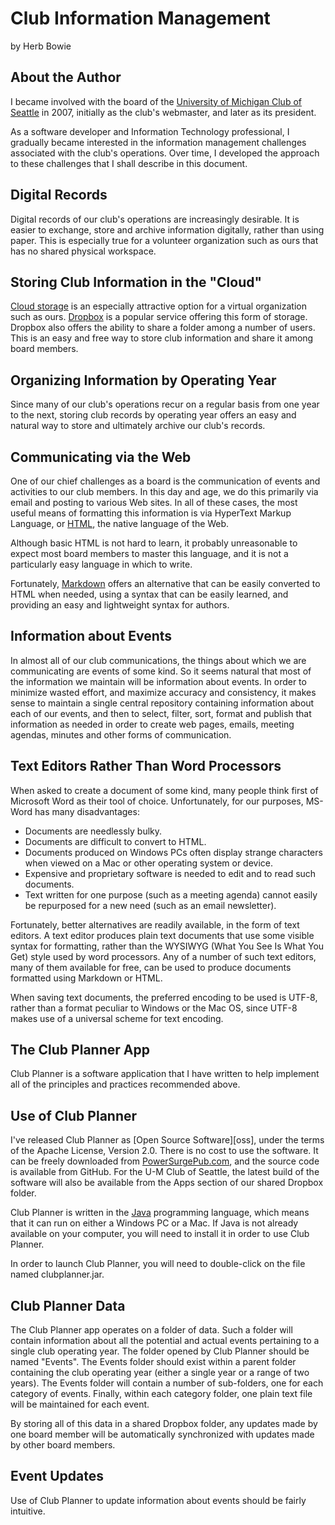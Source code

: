 # Club Information Management

by Herb Bowie

## About the Author

I became involved with the board of the [University of Michigan Club of Seattle][umseattle] in 2007, initially as the club's webmaster, and later as its president. 

As a software developer and Information Technology professional, I gradually became interested in the information management challenges associated with the club's operations. Over time, I developed the approach to these challenges that I shall describe in this document. 

## Digital Records

Digital records of our club's operations are increasingly desirable. It is easier to exchange, store and archive information digitally, rather than using paper. This is especially true for a volunteer organization such as ours that has no shared physical workspace.

## Storing Club Information in the "Cloud"

[Cloud storage][cloud] is an especially attractive option for a virtual organization such as ours. [Dropbox][] is a popular service offering this form of storage. Dropbox also offers the ability to share a folder among a number of users. This is an easy and free way to store club information and share it among board members. 

## Organizing Information by Operating Year

Since many of our club's operations recur on a regular basis from one year to the next, storing club records by operating year offers an easy and natural way to store and ultimately archive our club's records. 

## Communicating via the Web

One of our chief challenges as a board is the communication of events and activities to our club members. In this day and age, we do this primarily via email and posting to various Web sites. In all of these cases, the most useful means of formatting this information is via HyperText Markup Language, or [HTML][], the native language of the Web. 

Although basic HTML is not hard to learn, it probably unreasonable to expect most board members to master this language, and it is not a particularly easy language in which to write. 

Fortunately, [Markdown][] offers an alternative that can be easily converted to HTML when needed, using a syntax that can be easily learned, and providing an easy and lightweight syntax for authors. 

## Information about Events

In almost all of our club communications, the things about which we are communicating are events of some kind. So it seems natural that most of the information we maintain will be information about events. In order to minimize wasted effort, and maximize accuracy and consistency, it makes sense to maintain a single central repository containing information about each of our events, and then to select, filter, sort, format and publish that information as needed in order to create web pages, emails, meeting agendas, minutes and other forms of communication. 

## Text Editors Rather Than Word Processors

When asked to create a document of some kind, many people think first of Microsoft Word as their tool of choice. Unfortunately, for our purposes, MS-Word has many disadvantages:

* Documents are needlessly bulky. 
* Documents are difficult to convert to HTML.
* Documents produced on Windows PCs often display strange characters when viewed on a Mac or other operating system or device. 
* Expensive and proprietary software is needed to edit and to read such documents. 
* Text written for one purpose (such as a meeting agenda) cannot easily be repurposed for a new need (such as an email newsletter). 

Fortunately, better alternatives are readily available, in the form of text editors. A text editor produces plain text documents that use some visible syntax for formatting, rather than the WYSIWYG (What You See Is What You Get) style used by word processors. Any of a number of such text editors, many of them available for free, can be used to produce documents formatted using Markdown or HTML. 

When saving text documents, the preferred encoding to be used is UTF-8, rather than a format peculiar to Windows or the Mac OS, since UTF-8 makes use of a universal scheme for text encoding.

## The Club Planner App 

Club Planner is a software application that I have written to help implement all of the principles and practices recommended above. 

## Use of Club Planner

I've released Club Planner as [Open Source Software][oss], under the terms of the Apache License, Version 2.0. There is no cost to use the software. It can be freely downloaded from [PowerSurgePub.com][pspub], and the source code is available from GitHub. For the U-M Club of Seattle, the latest build of the software will also be available from the Apps section of our shared Dropbox folder. 

Club Planner is written in the [Java][] programming language, which means that it can run on either a Windows PC or a Mac. If Java is not already available on your computer, you will need to install it in order to use Club Planner. 

In order to launch Club Planner, you will need to double-click on the file named clubplanner.jar. 

## Club Planner Data

The Club Planner app operates on a folder of data. Such a folder will contain information about all the potential and actual events pertaining to a single club operating year. The folder opened by Club Planner should be named "Events". The Events folder should exist within a parent folder containing the club operating year (either a single year or a range of two years). The Events folder will contain a number of sub-folders, one for each category of events. Finally, within each category folder, one plain text file will be maintained for each event. 

By storing all of this data in a shared Dropbox folder, any updates made by one board member will be automatically synchronized with updates made by other board members. 

## Event Updates

Use of Club Planner to update information about events should be fairly intuitive. 

[java]:  http://www.java.com/
[html]:  http://???

[pspub]:     http://www.powersurgepub.com/
[downloads]: http://www.powersurgepub.com/downloads.html
[store]:     http://www.powersurgepub.com/store.html
[pstm]:      http://www.powersurgepub.com/products/pstextmerge.html
[pstmug]:    http://www.powersurgepub.com/products/pstextmerge/opguide.html

[markdown]:  http://daringfireball.net/projects/markdown/
[pegdown]:   https://github.com/sirthias/pegdown/blob/master/LICENSE
[parboiled]: https://github.com/sirthias/parboiled/blob/master/LICENSE
[Mathias]:   https://github.com/sirthias

[club]:         clubplanner.html
[filedir]:      filedir.html
[metamarkdown]: metamarkdown.html
[template]:     template.html

[osd]:				http://opensource.org/osd
[gnu]:        http://www.gnu.org/licenses/
[apache]:			http://www.apache.org/licenses/LICENSE-2.0.html

[umseattle]:  http://www.umseattle.com

[cloud]:     http://en.wikipedia.org/wiki/Cloud_storage
[dropbox]:   http://www.dropbox.com/
[html]:      http://en.wikipedia.org/wiki/HTML
[jedit]:     http://www.jedit.org/
[markdown]:  http://daringfireball.net/projects/markdown/
[notepad++]: http://notepad-plus-plus.org/
[textedit]:  http://en.wikipedia.org/wiki/TextEdit
[textwrangler]: http://www.barebones.com/products/textwrangler/
[umseattle]: http://www.umseattle.com
[zip]:       http://en.wikipedia.org/wiki/Zip_(file_format)




